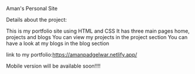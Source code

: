 
Aman's Personal Site

Details about the project:

This is my portfolio site using HTML and CSS It has three main pages home, projects and blogs You can view my projects in the project section You can have a look at my blogs in the blog section

link to my portfolio:https://amanpadgelwar.netlify.app/


Mobile version will be available soon!!!!

